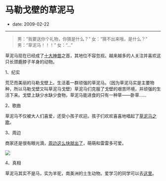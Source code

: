 # 马勒戈壁的草泥马

- date: 2009-02-22

--------------------------


> 男：“我要送你个礼物，你猜是什么？”
女：“猜不出来哦，是什么？”
男：“草泥马！！！”
女：“...”

草泥马现在已经成了[十大神兽](http://zh.wikipedia.org/wiki/%E5%8D%81%E5%A4%A7%E7%A5%9E%E5%85%BD)之首，其地位不容忽视。越来越多的人关注并喜欢这只长颈鹿脖子羊身的动物。


1、纪实

荒茫而美丽的马勒戈壁上。生活着一群顽强的草泥马。（因为草泥马实是主要物种，所以马勒戈壁又叫草泥马戈壁）草泥马们克服了戈壁的艰苦环境，并顽强的生活下来。戈壁上缺少水缺少食物，草泥马能进食的只有一种草——卧草……




2、歌曲

草泥马不仅被大人们喜爱，还受小孩子欢迎。孩子们欢欢喜喜地唱起了[草泥马之歌](http://www.youtube.com/watch?v=O3tPA_Z_MT0)。




3、周边

商家还是很有眼光滴，[周边这么快就出了](http://www.myzhoubian.com/showproduct.asp?id=2781)，萌萌和雷雷多可爱。

[![](http://www.myzhoubian.com/pic/200902/212600300.jpg)](http://www.myzhoubian.com/pic/200902/212600300.jpg)


4、真相

草泥马其实不是马，实为羊驼，南美洲的土生动物。爱学习的同学可以去[这里](http://baike.baidu.com/view/43783.htm)。
